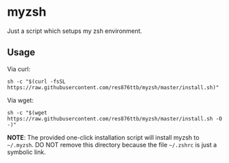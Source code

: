 # myzsh

Just a script which setups my zsh environment.

## Usage

Via curl:

```shell
sh -c "$(curl -fsSL https://raw.githubusercontent.com/res876ttb/myzsh/master/install.sh)"
```

Via wget:

```shell
sh -c "$(wget https://raw.githubusercontent.com/res876ttb/myzsh/master/install.sh -O -)"
```

**NOTE**: The provided one-click installation script will install myzsh to `~/.myzsh`. DO NOT remove this directory because the file `~/.zshrc` is just a symbolic link.

